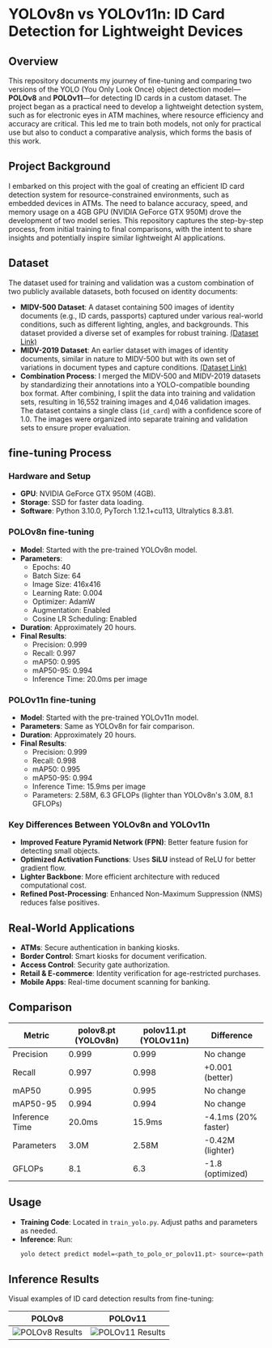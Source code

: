 # YOLOv8n vs YOLOv11n: ID Card Detection for Lightweight Devices

## Overview
This repository documents my journey of fine-tuning and comparing two versions of the YOLO (You Only Look Once) object detection model—**POLOv8** and **POLOv11**—for detecting ID cards in a custom dataset. The project began as a practical need to develop a lightweight detection system, such as for electronic eyes in ATM machines, where resource efficiency and accuracy are critical. This led me to train both models, not only for practical use but also to conduct a comparative analysis, which forms the basis of this work. 

## Project Background
I embarked on this project with the goal of creating an efficient ID card detection system for resource-constrained environments, such as embedded devices in ATMs. The need to balance accuracy, speed, and memory usage on a 4GB GPU (NVIDIA GeForce GTX 950M) drove the development of two model series. This repository captures the step-by-step process, from initial training to final comparisons, with the intent to share insights and potentially inspire similar lightweight AI applications.

## Dataset
The dataset used for training and validation was a custom combination of two publicly available datasets, both focused on identity documents:
- **MIDV-500 Dataset**: A dataset containing 500 images of identity documents (e.g., ID cards, passports) captured under various real-world conditions, such as different lighting, angles, and backgrounds. This dataset provided a diverse set of examples for robust training. [(Dataset Link)](https://paperswithcode.com/dataset/midv-500)
- **MIDV-2019 Dataset**: An earlier dataset with images of identity documents, similar in nature to MIDV-500 but with its own set of variations in document types and capture conditions. [(Dataset Link)](https://paperswithcode.com/dataset/midv-2019)
- **Combination Process**: I merged the MIDV-500 and MIDV-2019 datasets by standardizing their annotations into a YOLO-compatible bounding box format. After combining, I split the data into training and validation sets, resulting in 16,552 training images and 4,046 validation images. The dataset contains a single class (`id_card`) with a confidence score of 1.0. The images were organized into separate training and validation sets to ensure proper evaluation.

## fine-tuning Process
### Hardware and Setup
- **GPU**: NVIDIA GeForce GTX 950M (4GB).
- **Storage**: SSD for faster data loading.
- **Software**: Python 3.10.0, PyTorch 1.12.1+cu113, Ultralytics 8.3.81.

### POLOv8n fine-tuning
- **Model**: Started with the pre-trained YOLOv8n model.
- **Parameters**:
  - Epochs: 40
  - Batch Size: 64
  - Image Size: 416x416
  - Learning Rate: 0.004
  - Optimizer: AdamW
  - Augmentation: Enabled
  - Cosine LR Scheduling: Enabled
- **Duration**: Approximately 20 hours.
- **Final Results**:
  - Precision: 0.999
  - Recall: 0.997
  - mAP50: 0.995
  - mAP50-95: 0.994
  - Inference Time: 20.0ms per image

### POLOv11n fine-tuning
- **Model**: Started with the pre-trained YOLOv11n model.
- **Parameters**: Same as YOLOv8n for fair comparison.
- **Duration**: Approximately 20 hours.
- **Final Results**:
  - Precision: 0.999
  - Recall: 0.998
  - mAP50: 0.995
  - mAP50-95: 0.994
  - Inference Time: 15.9ms per image
  - Parameters: 2.58M, 6.3 GFLOPs (lighter than YOLOv8n's 3.0M, 8.1 GFLOPs)

### Key Differences Between YOLOv8n and YOLOv11n
- **Improved Feature Pyramid Network (FPN)**: Better feature fusion for detecting small objects.
- **Optimized Activation Functions**: Uses **SiLU** instead of ReLU for better gradient flow.
- **Lighter Backbone**: More efficient architecture with reduced computational cost.
- **Refined Post-Processing**: Enhanced Non-Maximum Suppression (NMS) reduces false positives.

## Real-World Applications
- **ATMs**: Secure authentication in banking kiosks.
- **Border Control**: Smart kiosks for document verification.
- **Access Control**: Security gate authorization.
- **Retail & E-commerce**: Identity verification for age-restricted purchases.
- **Mobile Apps**: Real-time document scanning for banking.

## Comparison
| Metric          | polov8.pt (YOLOv8n) |  polov11.pt (YOLOv11n)| Difference         |
|-----------------|-------------------|-----------------------|--------------------|
| Precision       | 0.999             | 0.999                | No change          |
| Recall          | 0.997             | 0.998                | +0.001 (better)    |
| mAP50           | 0.995             | 0.995                | No change          |
| mAP50-95        | 0.994             | 0.994                | No change          |
| Inference Time  | 20.0ms            | 15.9ms               | -4.1ms (20% faster)|
| Parameters      | 3.0M              | 2.58M                | -0.42M (lighter)   |
| GFLOPs          | 8.1               | 6.3                  | -1.8 (optimized)   |

## Usage
- **Training Code**: Located in `train_yolo.py`. Adjust paths and parameters as needed.
- **Inference**: Run:
  ```sh
  yolo detect predict model=<path_to_polo_or_polov11.pt> source=<path_to_images>
  ```



## Inference Results
Visual examples of ID card detection results from fine-tuning:

| POLOv8          | POLOv11          |
|-----------------|------------------|
| ![POLOv8 Results](https://github.com/user-attachments/assets/4eaa2e17-7c5a-4b80-96db-041f4ec24a46) | ![POLOv11 Results](https://github.com/user-attachments/assets/d16d9e7f-9326-4526-b699-05376487591a) |
